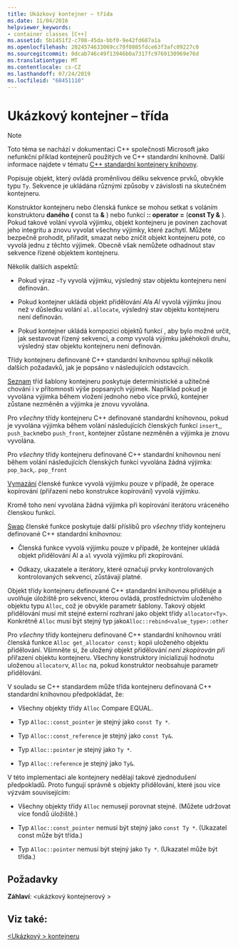 ```yaml
---
title: Ukázkový kontejner – třída
ms.date: 11/04/2016
helpviewer_keywords:
- container classes [C++]
ms.assetid: 5b1451f2-c708-45da-bbf0-9e42fd687a1a
ms.openlocfilehash: 2024574633069cc70f0885fdce63f3afc09227c0
ms.sourcegitcommit: 0dcab746c49f13946b0a7317fc9769130969e76d
ms.translationtype: MT
ms.contentlocale: cs-CZ
ms.lasthandoff: 07/24/2019
ms.locfileid: "68451110"
---
```

# <a name="sample-container-class"></a>Ukázkový kontejner – třída

> [!NOTE]
> Toto téma se nachází v dokumentaci C++ společnosti Microsoft jako nefunkční příklad kontejnerů použitých ve C++ standardní knihovně. Další informace najdete v tématu [ C++ standardní kontejnery knihovny](../standard-library/stl-containers.md).

Popisuje objekt, který ovládá proměnlivou délku sekvence prvků, obvykle typu `Ty`. Sekvence je ukládána různými způsoby v závislosti na skutečném kontejneru.

Konstruktor kontejneru nebo členská funkce se mohou setkat s voláním konstruktoru **daného (** const ta **&** ) nebo funkcí **:: operator =** (**const Ty &** ). Pokud takové volání vyvolá výjimku, objekt kontejneru je povinen zachovat jeho integritu a znovu vyvolat všechny výjimky, které zachytí. Můžete bezpečně prohodit, přiřadit, smazat nebo zničit objekt kontejneru poté, co vyvolá jednu z těchto výjimek. Obecně však nemůžete odhadnout stav sekvence řízené objektem kontejneru.

Několik dalších aspektů:

- Pokud výraz `~Ty` vyvolá výjimku, výsledný stav objektu kontejneru není definován.

- Pokud kontejner ukládá objekt přidělování *Al*a *Al* vyvolá výjimku jinou než v důsledku volání `al.allocate`, výsledný stav objektu kontejneru není definován.

- Pokud kontejner ukládá kompozici objektů funkcí , aby bylo možné určit, jak sestavovat řízený sekvenci, a *comp* vyvolá výjimku jakéhokoli druhu, výsledný stav objektu kontejneru není definován.

Třídy kontejneru definované C++ standardní knihovnou splňují několik dalších požadavků, jak je popsáno v následujících odstavcích.

[Seznam](../standard-library/list-class.md) tříd šablony kontejneru poskytuje deterministické a užitečné chování i v přítomnosti výše popsaných výjimek. Například pokud je vyvolána výjimka během vložení jednoho nebo více prvků, kontejner zůstane nezměněn a výjimka je znovu vyvolána.

Pro *všechny* třídy kontejneru C++ definované standardní knihovnou, pokud je vyvolána výjimka během volání následujících členských funkcí `insert`,, `push_back`nebo `push_front`, kontejner zůstane nezměněn a výjimka je znovu vyvolána.

Pro *všechny* třídy kontejneru definované C++ standardní knihovnou není během volání následujících členských funkcí vyvolána žádná výjimka: `pop_back`,. `pop_front`

[Vymazání](../standard-library/container-class-erase.md) členské funkce vyvolá výjimku pouze v případě, že operace kopírování (přiřazení nebo konstrukce kopírování) vyvolá výjimku.

Kromě toho není vyvolána žádná výjimka při kopírování iterátoru vráceného členskou funkcí.

[Swap](../standard-library/container-class-swap.md) členské funkce poskytuje další příslibů pro *všechny* třídy kontejneru definované C++ standardní knihovnou:

- Členská funkce vyvolá výjimku pouze v případě, že kontejner ukládá objekt přidělování Al a `al` vyvolá výjimku při zkopírování.

- Odkazy, ukazatele a iterátory, které označují prvky kontrolovaných kontrolovaných sekvencí, zůstávají platné.

Objekt třídy kontejneru definované C++ standardní knihovnou přiděluje a uvolňuje úložiště pro sekvenci, kterou ovládá, prostřednictvím uloženého objektu typu `Alloc`, což je obvykle parametr šablony. Takový objekt přidělování musí mít stejné externí rozhraní jako objekt třídy `allocator<Ty>`. Konkrétně `Alloc` musí být stejný typ jako`Alloc::rebind<value_type>::other`

Pro *všechny* třídy kontejneru definované C++ standardní knihovnou vrátí členská funkce `Alloc get_allocator const;` kopii uloženého objektu přidělování. Všimněte si, že uložený objekt přidělování *není zkopírován při* přiřazení objektu kontejneru. Všechny konstruktory inicializují hodnotu uloženou `allocator`v, `Alloc` na, pokud konstruktor neobsahuje parametr přidělování.

V souladu se C++ standardem může třída kontejneru definovaná C++ standardní knihovnou předpokládat, že:

- Všechny objekty třídy `Alloc` Compare EQUAL.

- Typ `Alloc::const_pointer` je stejný jako `const Ty *`.

- Typ `Alloc::const_reference` je stejný jako `const Ty&`.

- Typ `Alloc::pointer` je stejný jako `Ty *`.

- Typ `Alloc::reference` je stejný jako `Ty&`.

V této implementaci ale kontejnery nedělají takové zjednodušení předpokladů. Proto fungují správně s objekty přidělování, které jsou více výzvám souvisejícím:

- Všechny objekty třídy `Alloc` nemusejí porovnat stejné. (Můžete udržovat více fondů úložiště.)

- Typ `Alloc::const_pointer` nemusí být stejný jako `const Ty *`. (Ukazatel const může být třída.)

- Typ `Alloc::pointer` nemusí být stejný jako `Ty *`. (Ukazatel může být třída.)

## <a name="requirements"></a>Požadavky

**Záhlaví**: \<ukázkový kontejnerový >

## <a name="see-also"></a>Viz také:

[\<Ukázkový > kontejneru](../standard-library/sample-container.md)
